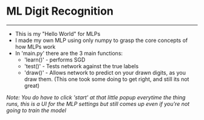 <h1>ML Digit Recognition</h1>
<hr/>
<ul>
  <li>
    This is my "Hello World" for MLPs
  </li>
  <li>
    I made my own MLP using only numpy to grasp the core concepts of how MLPs work
  </li>
  <li>
    In 'main.py' there are the 3 main functions:
    <ul>
      <li>
        'learn()' - performs SGD
      </li>
      <li>
        'test()' - Tests network against the true labels
      </li>
      <li>
        'draw()' - Allows network to predict on your drawn digits, as you draw them.
            (This one took some doing to get right, and still its not great)
      </li>
    </ul>
    </li>
</ul>
<em>Note: You do have to click 'start' at that little popup everytime the thing runs, this is a UI for the MLP settings but still comes up even if you're not going to train the model</em>
